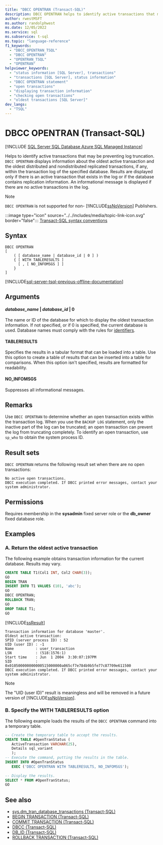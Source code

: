 ```yaml
---
title: "DBCC OPENTRAN (Transact-SQL)"
description: DBCC OPENTRAN helps to identify active transactions that may be preventing log truncation.
author: rwestMSFT
ms.author: randolphwest
ms.date: 12/05/2022
ms.service: sql
ms.subservice: t-sql
ms.topic: "language-reference"
f1_keywords:
  - "DBCC_OPENTRAN_TSQL"
  - "DBCC OPENTRAN"
  - "OPENTRAN_TSQL"
  - "OPENTRAN"
helpviewer_keywords:
  - "status information [SQL Server], transactions"
  - "transactions [SQL Server], status information"
  - "DBCC OPENTRAN statement"
  - "open transactions"
  - "displaying transaction information"
  - "checking open transactions"
  - "oldest transactions [SQL Server]"
dev_langs:
  - "TSQL"
---
```

# DBCC OPENTRAN (Transact-SQL)

[!INCLUDE [SQL Server SQL Database Azure SQL Managed Instance](../../includes/applies-to-version/sql-asdb-asdbmi.md)]

Helps to identify active transactions that may be preventing log truncation. `DBCC OPENTRAN` displays information about the oldest active transaction and the oldest distributed and nondistributed replicated transactions, if any, within the transaction log of the specified database. Results are displayed only if there is an active transaction that exists in the log or if the database contains replication information. An informational message is displayed if there are no active transactions in the log.

> [!NOTE]  
> `DBCC OPENTRAN` is not supported for non- [!INCLUDE[ssNoVersion](../../includes/ssnoversion-md.md)] Publishers.

:::image type="icon" source="../../includes/media/topic-link-icon.svg" border="false"::: [Transact-SQL syntax conventions](../../t-sql/language-elements/transact-sql-syntax-conventions-transact-sql.md)

## Syntax

```syntaxsql
DBCC OPENTRAN
[
    ( [ database_name | database_id | 0 ] )
    { [ WITH TABLERESULTS ]
      [ , [ NO_INFOMSGS ] ]
    }
]
```

[!INCLUDE[sql-server-tsql-previous-offline-documentation](../../includes/sql-server-tsql-previous-offline-documentation.md)]

## Arguments

#### *database_name* | *database_id* | 0

The name or ID of the database for which to display the oldest transaction information. If not specified, or if 0 is specified, the current database is used. Database names must comply with the rules for [identifiers](../../relational-databases/databases/database-identifiers.md).

#### TABLERESULTS

Specifies the results in a tabular format that can be loaded into a table. Use this option to create a table of results that can be inserted into a table for comparisons. When this option isn't specified, results are formatted for readability.

#### NO_INFOMSGS

Suppresses all informational messages.

## Remarks

Use `DBCC OPENTRAN` to determine whether an open transaction exists within the transaction log. When you use the `BACKUP LOG` statement, only the inactive part of the log can be truncated; an open transaction can prevent the log from truncating completely. To identify an open transaction, use `sp_who` to obtain the system process ID.

## Result sets

`DBCC OPENTRAN` returns the following result set when there are no open transactions:

```output
No active open transactions.
DBCC execution completed. If DBCC printed error messages, contact your system administrator.
```

## Permissions

Requires membership in the **sysadmin** fixed server role or the **db_owner** fixed database role.

## Examples

### A. Return the oldest active transaction

The following example obtains transaction information for the current database. Results may vary.

```sql
CREATE TABLE T1(Col1 INT, Col2 CHAR(3));
GO
BEGIN TRAN
INSERT INTO T1 VALUES (101, 'abc');
GO
DBCC OPENTRAN;
ROLLBACK TRAN;
GO
DROP TABLE T1;
GO
```

[!INCLUDE[ssResult](../../includes/ssresult-md.md)]

```output
Transaction information for database 'master'.
Oldest active transaction:
SPID (server process ID) : 52
UID (user ID) : -1
Name          : user_transaction
LSN           : (518:1576:1)
Start time    : Jun  1 2004  3:30:07:197PM
SID           : 0x010500000000000515000000a065cf7e784b9b5fe77c87709e611500
DBCC execution completed. If DBCC printed error messages, contact your system administrator.
```

> [!NOTE]  
> The "UID (user ID)" result is meaningless and will be removed in a future version of [!INCLUDE[ssNoVersion](../../includes/ssnoversion-md.md)].

### B. Specify the WITH TABLERESULTS option

The following example loads the results of the `DBCC OPENTRAN` command into a temporary table.

```sql
-- Create the temporary table to accept the results.
CREATE TABLE #OpenTranStatus (
   ActiveTransaction VARCHAR(25),
   Details sql_variant
   );
-- Execute the command, putting the results in the table.
INSERT INTO #OpenTranStatus
   EXEC ('DBCC OPENTRAN WITH TABLERESULTS, NO_INFOMSGS');
  
-- Display the results.
SELECT * FROM #OpenTranStatus;
GO
```

## See also

- [sys.dm_tran_database_transactions (Transact-SQL)](../../relational-databases/system-dynamic-management-views/sys-dm-tran-database-transactions-transact-sql.md)
- [BEGIN TRANSACTION (Transact-SQL)](../../t-sql/language-elements/begin-transaction-transact-sql.md)
- [COMMIT TRANSACTION (Transact-SQL)](../../t-sql/language-elements/commit-transaction-transact-sql.md)
- [DBCC (Transact-SQL)](../../t-sql/database-console-commands/dbcc-transact-sql.md)
- [DB_ID (Transact-SQL)](../../t-sql/functions/db-id-transact-sql.md)
- [ROLLBACK TRANSACTION (Transact-SQL)](../../t-sql/language-elements/rollback-transaction-transact-sql.md)
